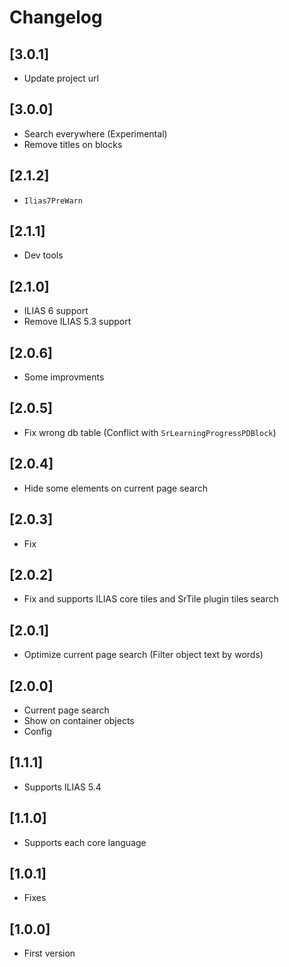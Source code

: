 # Changelog

## [3.0.1]
- Update project url

## [3.0.0]
- Search everywhere (Experimental)
- Remove titles on blocks

## [2.1.2]
- `Ilias7PreWarn`

## [2.1.1]
- Dev tools

## [2.1.0]
- ILIAS 6 support
- Remove ILIAS 5.3 support

## [2.0.6]
- Some improvments

## [2.0.5]
- Fix wrong db table (Conflict with `SrLearningProgressPDBlock`)

## [2.0.4]
- Hide some elements on current page search

## [2.0.3]
- Fix

## [2.0.2]
- Fix and supports ILIAS core tiles and SrTile plugin tiles search

## [2.0.1]
- Optimize current page search (Filter object text by words)

## [2.0.0]
- Current page search
- Show on container objects
- Config

## [1.1.1]
- Supports ILIAS 5.4

## [1.1.0]
- Supports each core language

## [1.0.1]
- Fixes

## [1.0.0]
- First version
